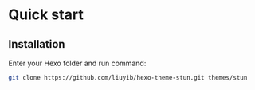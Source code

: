 # Quick start

## Installation

Enter your Hexo folder and run command:

``` bash
git clone https://github.com/liuyib/hexo-theme-stun.git themes/stun
```
